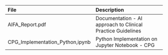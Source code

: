 | File     | Description                |
| :------- | :------------------------- |
| AIFA_Report.pdf | Documentation - AI approach to Clinical Practice Guidelines |
| CPG_Implementation_Python,ipynb | Python Implementation on Jupyter Notebook - CPG |
